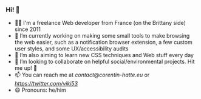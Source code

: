 ### Hi! 👋

- 🧑‍💼 I'm a freelance Web developer from France (on the Brittany side) since 2011
- 🔭 I’m currently working on making some small tools to make browsing the web easier, such as a notification browser extension, a few custom user styles, and some UX/accessibility audits
- 🌱 I’m also aiming to learn new CSS techniques and Web stuff every day
- 👯 I’m looking to collaborate on helpful social/environmental projects. Hit me up! 👋
- 📫 You can reach me at _contact_@_corentin-hatte.eu_ or _https://twitter.com/viki53_
- 😄 Pronouns: he/him
